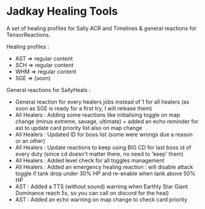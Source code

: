 # Jadkay Healing Tools

A set of healing profiles for Sally ACR and Timelines & general reactions for TensorReactions.

Healing profiles :

* AST => regular content
* SCH => regular content
* WHM => regular content
* SGE => (soon)


General reactions for SallyHeals :

* General reaction for every healers jobs instead of 1 for all healers (as soon as SGE is ready for a first try, I will release them)
* All Healers : Adding some reactions like initialising toggle on map change (minus extreme, savage, ultimate) + added an echo reminder for ast to update card priority list also on map change
* All Healers : Updated ID for boss list (some were wrongs due a reason or an other)
* All Healers : Update reactions to keep using BIG CD for last boss id of every duty (since cd doesn't matter there, no need to 'keep' them)
* All Healers : Added level check for all toggles management
* All Healers : Added an emergency healing reaction : will disable attack toggle if tank drop under 30% HP and re-enable when tank above 50% HP
* AST : Added a TTS (without sound) warning when Earthly Star Giant Dominance reach 5s, so you can call on discord for the heal)
* AST : Added an echo warning on map change to check card priority 
